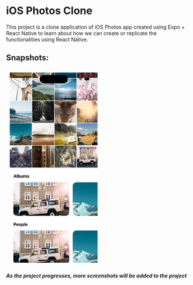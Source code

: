 # iOS Photos Clone

This project is a clone application of iOS Photos app created using Expo + React Native to learn about how we can create or replicate the functionalities using React Native.

## Snapshots:

<p>
  <img src="./screenshots/1.png" width="240" style="padding: 10px" />
</p>

**_As the project progresses, more screenshots will be added to the project_**
